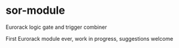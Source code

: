 # sor-module
 Eurorack logic gate and trigger combiner

First Eurorack module ever, work in progress, suggestions welcome
